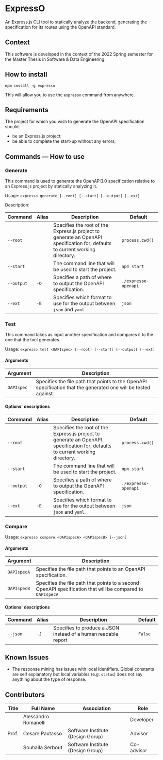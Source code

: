 # ExpressO
An Express.js CLI tool to statically analyze the backend, generating the specification for its routes using the OpenAPI standard.

## Context
This software is developed in the context of the 2022 Spring semester for the Master Thesis in Software & Data Engineering.

## How to install
`npm install -g expresso`

This will allow you to use the `expresso` command from anywhere.

## Requirements
The project for which you wish to generate the OpenAPI specification should:
- be an Express.js project;
- be able to complete the start-up without any errors;

## Commands &mdash; How to use
### Generate
This command is used to generate the OpenAPI3.0 specification relative to an Express.js project by statically analyzing it.

Usage: `expresso generate [--root] [--start] [--output] [--ext]`

Description:

| Command    | Alias | Description                                                                                                                   | Default              |
|------------|-------|-------------------------------------------------------------------------------------------------------------------------------|----------------------|
| `--root`   |       | Specifies the root of the Express.js project to generate an OpenAPI specification for, defaults to current working directory. | `process.cwd()`      |
| `--start`  |       | The command line that will be used to start the project.                                                                      | `npm start`          |
| `--output` | `-O`  | Specifies a path of where to output the OpenAPI specification.                                                                | `./expresso-openapi` |
| `--ext`    | `-E`  | Specifies which format to use for the output between `json` and `yaml`.                                                       | `json`               |

[//]: # (### Monitor)

[//]: # (This command is similar to `generate` but will continue monitoring the backend and periodically update the OpenAPI3.0 specification with metrics about the data coming through the routes.)

[//]: # ()
[//]: # (    Not implemented yet.)

### Test 
This command takes as input another specification and compares it to the one that the tool generates.

Usage: `expresso test <OAPIspec> [--root] [--start] [--output] [--ext]`

#### Arguments

| Argument   | Description                                                                                                     |
|------------|-----------------------------------------------------------------------------------------------------------------|
| `OAPIspec` | Specifies the file path that points to the OpenAPI specification that the generated one will be tested against. |

#### Options' descriptions

| Command    | Alias | Description                                                                                                                   | Default              |
|------------|-------|-------------------------------------------------------------------------------------------------------------------------------|----------------------|
| `--root`   |       | Specifies the root of the Express.js project to generate an OpenAPI specification for, defaults to current working directory. | `process.cwd()`      |
| `--start`  |       | The command line that will be used to start the project.                                                                      | `npm start`          |
| `--output` | `-O`  | Specifies a path of where to output the OpenAPI specification.                                                                | `./expresso-openapi` |
| `--ext`    | `-E`  | Specifies which format to use for the output between `json` and `yaml`.                                                       | `json`               |

### Compare
Usage: `expresso compare <OAPIspecA> <OAPIspecB> [--json]`

#### Arguments

| Argument    | Description                                                                                                |
|-------------|------------------------------------------------------------------------------------------------------------|
| `OAPIspecA` | Specifies the file path that points to an OpenAPI specification.                                           |
| `OAPIspecB` | Specifies the file path that points to a second OpenAPI specification that will be compared to `OAPIspecA` |

#### Options' descriptions

| Command  | Alias | Description                                                    | Default |
|----------|-------|----------------------------------------------------------------|---------|
| `--json` | `-J`  | Specifies to produce a JSON instead of a human readable report | `False` |

[//]: # (## Limitations)

[//]: # (Currently, the tool only allows users to extract all the endpoints registered in the application and the corresponding response codes.)
[//]: # (This should suffice to generate the skeleton of a valid OpenAPI documentation.)

## Known Issues
- The response mining has issues with local identifiers. Global constants are self explanatory but local variables (e.g: `status`) does not say anything about the type of response.

## Contributors

| Title | Full Name            | Association                       | Role       |
|-------|----------------------|-----------------------------------|------------|
|       | Alessandro Romanelli |                                   | Developer  |
| Prof. | Cesare Pautasso      | Software Institute (Design Gorup) | Advisor    |
|       | Souhaila Serbout     | Software Institute (Design Group) | Co-advisor |
